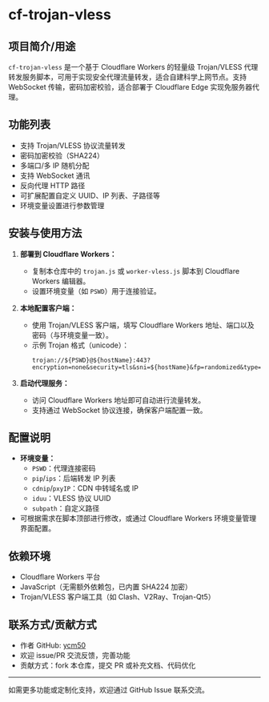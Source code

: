 # cf-trojan-vless

## 项目简介/用途
`cf-trojan-vless` 是一个基于 Cloudflare Workers 的轻量级 Trojan/VLESS 代理转发服务脚本，可用于实现安全代理流量转发，适合自建科学上网节点。支持 WebSocket 传输，密码加密校验，适合部署于 Cloudflare Edge 实现免服务器代理。

## 功能列表
- 支持 Trojan/VLESS 协议流量转发
- 密码加密校验（SHA224）
- 多端口/多 IP 随机分配
- 支持 WebSocket 通讯
- 反向代理 HTTP 路径
- 可扩展配置自定义 UUID、IP 列表、子路径等
- 环境变量设置进行参数管理

## 安装与使用方法
1. **部署到 Cloudflare Workers：**
   - 复制本仓库中的 `trojan.js` 或 `worker-vless.js` 脚本到 Cloudflare Workers 编辑器。
   - 设置环境变量（如 `PSWD`）用于连接验证。

2. **本地配置客户端：**
   - 使用 Trojan/VLESS 客户端，填写 Cloudflare Workers 地址、端口以及密码（与环境变量一致）。
   - 示例 Trojan 格式（unicode）：
     ```
     trojan://${PSWD}@${hostName}:443?encryption=none&security=tls&sni=${hostName}&fp=randomized&type=ws&host=${hostName}
     ```

3. **启动代理服务：**
   - 访问 Cloudflare Workers 地址即可自动进行流量转发。
   - 支持通过 WebSocket 协议连接，确保客户端配置一致。

## 配置说明
- **环境变量：**
  - `PSWD`：代理连接密码
  - `pip`/`ips`：后端转发 IP 列表
  - `cdnip`/`pxyIP`：CDN 中转域名或 IP
  - `iduu`：VLESS 协议 UUID
  - `subpath`：自定义路径
- 可根据需求在脚本顶部进行修改，或通过 Cloudflare Workers 环境变量管理界面配置。

## 依赖环境
- Cloudflare Workers 平台
- JavaScript（无需额外依赖包，已内置 SHA224 加密）
- Trojan/VLESS 客户端工具（如 Clash、V2Ray、Trojan-Qt5）

## 联系方式/贡献方式
- 作者 GitHub: [ycm50](https://github.com/ycm50)
- 欢迎 issue/PR 交流反馈，完善功能
- 贡献方式：fork 本仓库，提交 PR 或补充文档、代码优化

---
如需更多功能或定制化支持，欢迎通过 GitHub Issue 联系交流。
